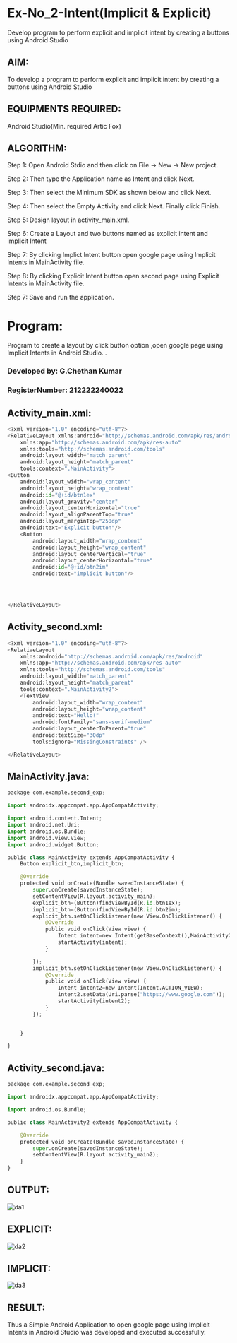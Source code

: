 # Ex-No_2-Intent(Implicit & Explicit)

Develop program to perform explicit and implicit intent by creating a buttons using Android Studio

## AIM:
To develop a program to perform explicit and implicit intent by creating a buttons using Android Studio

## EQUIPMENTS REQUIRED:

Android Studio(Min. required Artic Fox)


## ALGORITHM:
Step 1: Open Android Stdio and then click on File -> New -> New project.

Step 2: Then type the Application name as Intent and click Next.

Step 3: Then select the Minimum SDK as shown below and click Next.

Step 4: Then select the Empty Activity and click Next. Finally click Finish.

Step 5: Design layout in activity_main.xml.

Step 6: Create a Layout and two buttons named as explicit intent and implicit Intent 

Step 7: By clicking Implict Intent button open google page using Implicit Intents in MainActivity file.

Step 8: By clicking Explicit Intent button open second page using Explicit Intents in MainActivity file.

Step 7: Save and run the application.


# Program:

Program to create a layout by click button option ,open google page using Implicit Intents in Android Studio. .
### Developed by: G.Chethan Kumar 
### RegisterNumber: 212222240022
## Activity_main.xml:
```python
<?xml version="1.0" encoding="utf-8"?>
<RelativeLayout xmlns:android="http://schemas.android.com/apk/res/android"
    xmlns:app="http://schemas.android.com/apk/res-auto"
    xmlns:tools="http://schemas.android.com/tools"
    android:layout_width="match_parent"
    android:layout_height="match_parent"
    tools:context=".MainActivity">
<Button
    android:layout_width="wrap_content"
    android:layout_height="wrap_content"
    android:id="@+id/btn1ex"
    android:layout_gravity="center"
    android:layout_centerHorizontal="true"
    android:layout_alignParentTop="true"
    android:layout_marginTop="250dp"
    android:text="Explicit button"/>
    <Button
        android:layout_width="wrap_content"
        android:layout_height="wrap_content"
        android:layout_centerVertical="true"
        android:layout_centerHorizontal="true"
        android:id="@+id/btn2im"
        android:text="implicit button"/>




</RelativeLayout>

```

## Activity_second.xml:
```python
<?xml version="1.0" encoding="utf-8"?>
<RelativeLayout
    xmlns:android="http://schemas.android.com/apk/res/android"
    xmlns:app="http://schemas.android.com/apk/res-auto"
    xmlns:tools="http://schemas.android.com/tools"
    android:layout_width="match_parent"
    android:layout_height="match_parent"
    tools:context=".MainActivity2">
    <TextView
        android:layout_width="wrap_content"
        android:layout_height="wrap_content"
        android:text="Hello!"
        android:fontFamily="sans-serif-medium"
        android:layout_centerInParent="true"
        android:textSize="30dp"
        tools:ignore="MissingConstraints" />

</RelativeLayout>
```
## MainActivity.java:
```python
package com.example.second_exp;

import androidx.appcompat.app.AppCompatActivity;

import android.content.Intent;
import android.net.Uri;
import android.os.Bundle;
import android.view.View;
import android.widget.Button;

public class MainActivity extends AppCompatActivity {
    Button explicit_btn,implicit_btn;

    @Override
    protected void onCreate(Bundle savedInstanceState) {
        super.onCreate(savedInstanceState);
        setContentView(R.layout.activity_main);
        explicit_btn=(Button)findViewById(R.id.btn1ex);
        implicit_btn=(Button)findViewById(R.id.btn2im);
        explicit_btn.setOnClickListener(new View.OnClickListener() {
            @Override
            public void onClick(View view) {
                Intent intent=new Intent(getBaseContext(),MainActivity2.class);
                startActivity(intent);
            }

        });
        implicit_btn.setOnClickListener(new View.OnClickListener() {
            @Override
            public void onClick(View view) {
                Intent intent2=new Intent(Intent.ACTION_VIEW);
                intent2.setData(Uri.parse("https://www.google.com"));
                startActivity(intent2);
            }
        });


    }

}
```
## Activity_second.java:
```python
package com.example.second_exp;

import androidx.appcompat.app.AppCompatActivity;

import android.os.Bundle;

public class MainActivity2 extends AppCompatActivity {

    @Override
    protected void onCreate(Bundle savedInstanceState) {
        super.onCreate(savedInstanceState);
        setContentView(R.layout.activity_main2);
    }
}
```



## OUTPUT:
![da1](https://github.com/Gchethankumar/INTENT_GIT/assets/118348224/c1e157b6-a4af-44aa-bb76-69beae9c8613)

## EXPLICIT:

![da2](https://github.com/Gchethankumar/INTENT_GIT/assets/118348224/a27a8f0f-cff2-434f-a231-ff0083485d84)


## IMPLICIT:

![da3](https://github.com/Gchethankumar/INTENT_GIT/assets/118348224/7402e4b7-5562-4368-b846-ac566d784563)

## RESULT:
Thus a Simple Android Application to open google page using Implicit Intents in Android Studio was developed and executed successfully.
